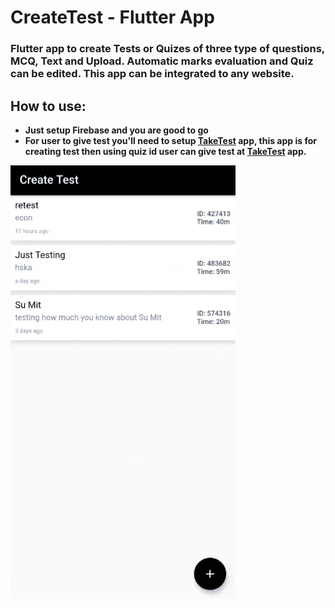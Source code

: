 
# CreateTest - Flutter App
### Flutter app to create Tests or Quizes of three type of questions, MCQ, Text and Upload.  Automatic marks evaluation and Quiz can be edited. This app can be integrated to any website.
## How to use:

 - **Just setup Firebase and you are good to go**
 - **For user to give test you'll need to setup [TakeTest](https://github.com/SuTechs/TakeTest-Flutter) app, this app is for creating test then using quiz id user can give test at [TakeTest](https://github.com/SuTechs/TakeTest-Flutter) app.**
 
 
![App Preview](https://github.com/SuTechs/CreateTest-Flutter/blob/master/CreateTest.gif)
